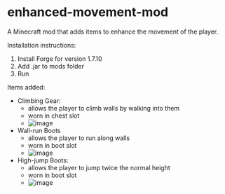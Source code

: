 # enhanced-movement-mod
A Minecraft mod that adds items to enhance the movement of the player.

Installation instructions:
1. Install Forge for version 1.7.10
2. Add .jar to mods folder
3. Run

Items added:
- Climbing Gear:
    - allows the player to climb walls by walking into them
    - worn in chest slot
    - ![image](https://github.com/user-attachments/assets/5f9e1d70-c7ff-4572-8c12-c9b893f4b5e7)
- Wall-run Boots
    - allows the player to run along walls
    - worn in boot slot
    - ![image](https://github.com/user-attachments/assets/c3b49c8a-8143-46d6-8522-c113e790621e)
- High-jump Boots:
    - allows the player to jump twice the normal height
    - worn in boot slot
    - ![image](https://github.com/user-attachments/assets/0baae74a-3666-4ab3-8073-b84a99fbd884)
